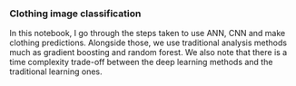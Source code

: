 ### Clothing image classification  
In this notebook, I go through the steps taken to use ANN, CNN and make clothing predictions. Alongside those, we use traditional analysis methods much as gradient boosting and random forest. We also note that there is a time complexity trade-off between the deep learning methods and the traditional learning ones.
